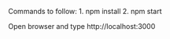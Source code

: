 Commands to follow: 
    1. npm install
    2. npm start

Open browser and type http://localhost:3000